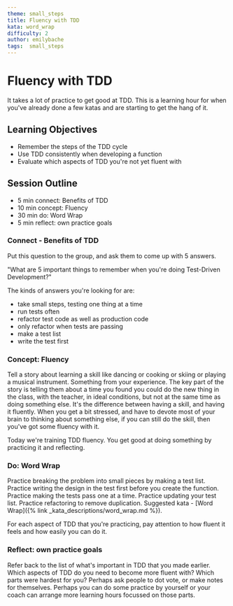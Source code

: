 ```yaml
---
theme: small_steps
title: Fluency with TDD
kata: word_wrap
difficulty: 2
author: emilybache
tags:  small_steps
---
```


# Fluency with TDD

It takes a lot of practice to get good at TDD. This is a learning hour for when you've already done a few katas and are starting to get the hang of it.

## Learning Objectives

* Remember the steps of the TDD cycle
* Use TDD consistently when developing a function
* Evaluate which aspects of TDD you're not yet fluent with

## Session Outline

* 5 min connect: Benefits of TDD
* 10 min concept: Fluency
* 30 min do: Word Wrap
* 5 min reflect: own practice goals

### Connect - Benefits of TDD
Put this question to the group, and ask them to come up with 5 answers.

"What are 5 important things to remember when you're doing Test-Driven Development?"

The kinds of answers you're looking for are:

- take small steps, testing one thing at a time
- run tests often
- refactor test code as well as production code
- only refactor when tests are passing
- make a test list
- write the test first

### Concept: Fluency
Tell a story about learning a skill like dancing or cooking or skiing or playing a musical instrument. Something from your experience. The key part of the story is telling them about a time you found you could do the new thing in the class, with the teacher, in ideal conditions, but not at the same time as doing something else. It's the difference between having a skill, and having it fluently. When you get a bit stressed, and have to devote most of your brain to thinking about something else, if you can still do the skill, then you've got some fluency with it.

Today we're training TDD fluency. You get good at doing something by practicing it and reflecting.

### Do: Word Wrap
Practice breaking the problem into small pieces by making a test list. Practice writing the design in the test first before you create the function. Practice making the tests pass one at a time. Practice updating your test list. Practice refactoring to remove duplication. Suggested kata - [Word Wrap]({% link _kata_descriptions/word_wrap.md %}).

For each aspect of TDD that you're practicing, pay attention to how fluent it feels and how easily you can do it.

### Reflect: own practice goals
Refer back to the list of what's important in TDD that you made earlier. Which aspects of TDD do you need to become more fluent with? Which parts were hardest for you? Perhaps ask people to dot vote, or make notes for themselves. Perhaps you can do some practice by yourself or your coach can arrange more learning hours focussed on those parts. 

